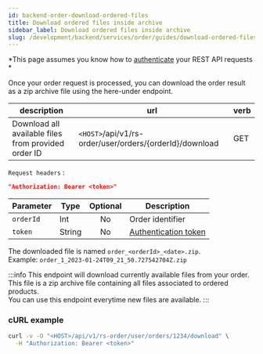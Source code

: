 ```yaml
---
id: backend-order-download-ordered-files
title: Download ordered files inside archive
sidebar_label: Download ordered files inside archive
slug: /development/backend/services/order/guides/download-ordered-files
---
```


*This page assumes you know how to [authenticate](/docs/development/backend/services/authentication/api-guides/retrieve-token-rest/) your REST API requests *

Once your order request is processed, you can download the order result as a zip archive file using the here-under endpoint.  

| description | url | verb | 
| ----------- | --- | ---- |
| Download all available files from provided order ID | `<HOST>`/api/v1/rs-order/user/orders/{orderId}/download | GET |
`Request headers` :
```json
"Authorization: Bearer <token>"
```

| Parameter | Type | Optional | Description |
| --------- | ---- | :--------: | ----------- |
| `orderId` | Int | No | Order identifier |
| `token` | String | No | [Authentication token](/docs/development/backend/services/authentication/api-guides/retrieve-token-rest/) |


The downloaded file is named `order_<orderId>_<date>.zip`.  
Example: `order_1_2023-01-24T09_21_50.727542704Z.zip`  


:::info
This endpoint will download currently available files from your order.  
This file is a zip archive file containing all files associated to ordered products.  
You can use this endpoint everytime new files are available.
:::

### cURL example

```bash
curl -v -O "<HOST>/api/v1/rs-order/user/orders/1234/download" \
  -H "Authorization: Bearer <token>"
```
